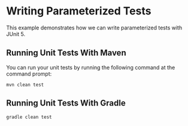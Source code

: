 # Writing Parameterized Tests

This example demonstrates how we can write parameterized tests with JUnit 5.

## Running Unit Tests With Maven

You can run your unit tests by running the following command at the command prompt:

    mvn clean test   

## Running Unit Tests With Gradle

    gradle clean test 